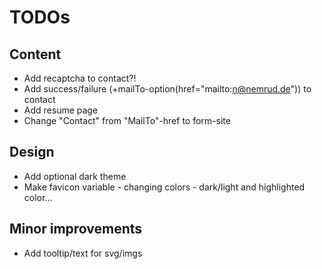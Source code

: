 # TODOs

## Content
* Add recaptcha to contact?!
* Add success/failure (+mailTo-option(href="mailto:n@nemrud.de")) to contact
* Add resume page
* Change "Contact" from "MailTo"-href to form-site


## Design
* Add optional dark theme
* Make favicon variable - changing colors - dark/light and highlighted color...

## Minor improvements
* Add tooltip/text for svg/imgs